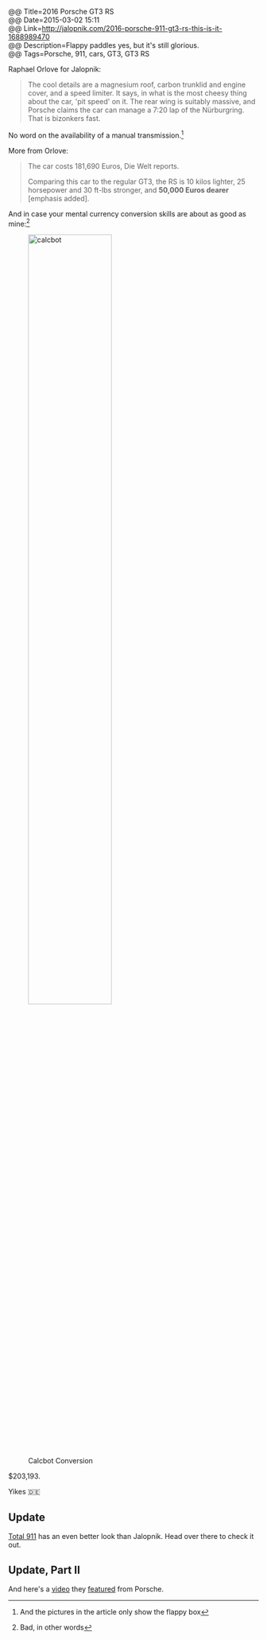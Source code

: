 @@ Title=2016 Porsche GT3 RS  
@@ Date=2015-03-02 15:11  
@@ Link=http://jalopnik.com/2016-porsche-911-gt3-rs-this-is-it-1688989470   
@@ Description=Flappy paddles yes, but it's still glorious.  
@@ Tags=Porsche, 911, cars, GT3, GT3 RS  

Raphael Orlove for Jalopnik:
>The cool details are a magnesium roof, carbon trunklid and engine cover, and a speed limiter. It says, in what is the most cheesy thing about the car, 'pit speed' on it. The rear wing is suitably massive, and Porsche claims the car can manage a 7:20 lap of the Nürburgring. That is bizonkers fast.

No word on the availability of a manual transmission.[^tr]

More from Orlove:
>The car costs 181,690 Euros, Die Welt reports.
>
> Comparing this car to the regular GT3, the RS is 10 kilos lighter, 25 horsepower and 30 ft-lbs stronger, and **50,000 Euros dearer** [emphasis added].

And in case your mental currency conversion skills are about as good as mine:[^ba]

<figure>
	<img src="http://d.pr/i/17PCq+" alt="calcbot" width="63%" />
	<figcaption>Calcbot Conversion</figcaption>
</figure>

$203,193.

Yikes 🇩🇪

## Update

[Total 911][total911] has an even better look than Jalopnik. Head over there to check it out.

## Update, Part II

And here's a [video][youtube] they [featured][total912] from Porsche.

[^ba]: Bad, in other words
[^tr]: And the pictures in the article only show the flappy box

[total911]: http://www.total911.com/new-porsche-911-gt3-rs-launched-in-geneva/
[total912]: http://www.total911.com/see-the-new-porsche-991-gt3-rs-in-action-on-road-and-track/
[youtube]: https://www.youtube.com/watch?v=XQh8qCZWOEw&feature=youtu.be